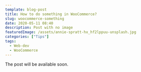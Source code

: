```yaml
---
template: blog-post
title: How to do something in WooCommerce?
slug: woocommerce-something
date: 2020-05-11 08:40
description: Post with no image
featuredImage: /assets/annie-spratt-hx_hf2lppuu-unsplash.jpg
categories: ["Tips"]
tags:
  - Web-dev
  - WooCommerce
---
```

The post will be available soon.
